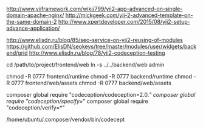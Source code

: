http://www.yiiframework.com/wiki/799/yii2-app-advanced-on-single-domain-apache-nginx/
http://mickgeek.com/yii-2-advanced-template-on-the-same-domain-2
http://www.xpertdeveloper.com/2015/08/yii2-setup-advance-application/

http://www.elisdn.ru/blog/85/seo-service-on-yii2-reusing-of-modules
https://github.com/ElisDN/seokeys/tree/master/modules/user/widgets/backend/grid
http://www.elisdn.ru/blog/78/yii2-codeception-testing


cd /path/to/project/frontend/web
ln -s ../../backend/web admin

chmod -R 0777 frontend/runtime
chmod -R 0777 backend/runtime
chmod -R 0777 frontend/web/assets
chmod -R 0777 backend/web/assets


composer global require "codeception/codeception=2.0.*"
composer global require "codeception/specify=*"
composer global require "codeception/verify=*"
   
/home/ubuntu/.composer/vendor/bin/codecept
